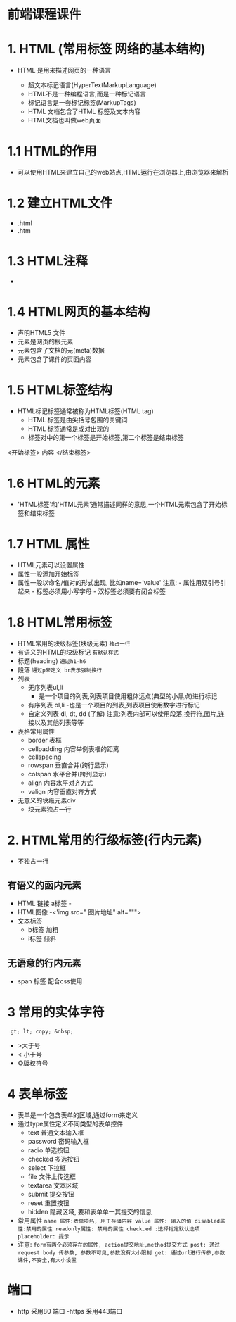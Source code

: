 # 前端课程课件

# 1. HTML (常用标签  网络的基本结构)
 
 - HTML 是用来描述网页的一种语言
 
    - 超文本标记语言(HyperTextMarkupLanguage)
    - HTML不是一种编程语言,而是一种标记语言
    - 标记语言是一套标记标签(MarkupTags)
    - HTML 文档包含了HTML 标签及文本内容
    - HTML文档也叫做web页面
# 1.1 HTML的作用

- 可以使用HTML来建立自己的web站点,HTML运行在浏览器上,由浏览器来解析

# 1.2 建立HTML文件

-  .html
- .htm

# 1.3 HTML注释

- <!--注释内容-->

# 1.4 HTML网页的基本结构
- <!DOCTYPE HTML> 声明HTML5 文件
- <html> 元素是网页的根元素
- <head> 元素包含了文档的元(meta)数据
- <body> 元素包含了课件的页面内容

# 1.5 HTML标签结构
- HTML标记标签通常被称为HTML标签(HTML tag)
    - HTML 标签是由尖括号包围的关键词
    - HTML 标签通常是成对出现的
    - 标签对中的第一个标签是开始标签,第二个标签是结束标签

<开始标签> 内容 </结束标签>

# 1.6 HTML的元素
- 'HTML标签'和'HTML元素'通常描述同样的意思,一个HTML元素包含了开始标签和结束标签

# 1.7 HTML 属性
- HTML元素可以设置属性
- 属性一般添加开始标签
- 属性一般以命名/值对的形式出现, 比如name='value'
    注意:
        - 属性用双引号引起来
        - 标签必须用小写字母
        - 双标签必须要有闭合标签
# 1.8 HTML常用标签
- HTML常用的块级标签(块级元素)
    `独占一行`
- 有语义的HTML的块级标记
    `有默认样式`
- 标题(heading)
    `通过h1-h6`
- 段落
    `通过p来定义
    br表示强制换行`
- 列表
    - 无序列表ul,li
        - 是一个项目的列表,列表项目使用粗体远点(典型的小黑点)进行标记
    - 有序列表 ol,li
        -也是一个项目的列表,列表项目使用数字进行标记
    - 自定义列表 dl, dt, dd (了解)
    注意:列表内部可以使用段落,换行符,图片,连接以及其他列表等等
- 表格常用属性
    - border 表框
    - cellpadding 内容举例表框的距离
    - cellspacing
    - rowspan 垂直合并(跨行显示)
    - colspan 水平合并(跨列显示)
    - align 内容水平对齐方式
    - valign 内容垂直对齐方式
- 无意义的块级元素div
    - 块元素独占一行

# 2. HTML常用的行级标签(行内元素)
- 不独占一行
## 有语义的函内元素
- HTML 链接 a标签
    -<a href="链接地址"> </a>
- HTML图像
    -<'img src=" 图片地址" alt=""">
- 文本标签
    - b标签 加粗
    - i标签 倾斜
## 无语意的行内元素
- span 标签 配合css使用

# 3 常用的实体字符
` gt; lt; copy; &nbsp;`
- &gt;大于号
- &lt; 小于号
- &copy;版权符号

# 4 表单标签
- 表单是一个包含表单的区域,通过form来定义
- 通过type属性定义不同类型的表单控件
    - text 普通文本输入框
    - password 密码输入框
    - radio 单选按钮
    - checked 多选按钮
    - select 下拉框
    - file 文件上传选框
    - textarea 文本区域
    - submit 提交按钮
    - reset 重置按钮
    - hidden 隐藏区域, 要和表单单一其提交的信息
- 常用属性
    `name 属性:表单项名, 用于存储内容
    value 属性: 输入的值
    disabled属性:禁用的属性
    readonly属性: 禁用的属性
    check.ed :选择指定默认选项
    placeholder: 提示`
- 注意:
    `form有两个必须存在的属性, action提交地址,method提交方式
    post: 通过request body 传参数, 参数不可见,参数没有大小限制
    get: 通过url进行传参,参数课件,不安全,有大小设置
    `
# 端口
- http 采用80 端口
-https 采用443端口